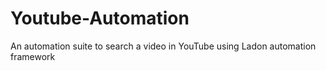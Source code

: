 # Youtube-Automation
An automation suite to search a video in YouTube using Ladon automation framework
